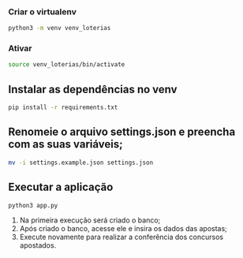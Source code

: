 ### Criar o virtualenv
```bash
python3 -m venv venv_loterias
```

### Ativar
```bash
source venv_loterias/bin/activate
```
## Instalar as dependências no venv
```bash
pip install -r requirements.txt
```

## Renomeie o arquivo settings.json e preencha com as suas variáveis;
```bash
mv -i settings.example.json settings.json
```

## Executar a aplicação 

```bash
python3 app.py
```

1. Na primeira execução será criado o banco;
2. Após criado o banco, acesse ele e insira os dados das apostas;
3. Execute novamente para realizar a conferência dos concursos apostados.


